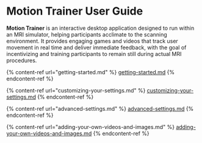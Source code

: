 # Motion Trainer User Guide

**Motion Trainer** is an interactive desktop application designed to run within an MRI simulator, helping  participants acclimate to the scanning environment. It provides engaging games and videos that track user movement in real time and deliver immediate feedback, with the goal of incentivizing and training participants to remain still during actual MRI procedures.

{% content-ref url="getting-started.md" %}
[getting-started.md](getting-started.md)
{% endcontent-ref %}

{% content-ref url="customizing-your-settings.md" %}
[customizing-your-settings.md](customizing-your-settings.md)
{% endcontent-ref %}

{% content-ref url="advanced-settings.md" %}
[advanced-settings.md](advanced-settings.md)
{% endcontent-ref %}

{% content-ref url="adding-your-own-videos-and-images.md" %}
[adding-your-own-videos-and-images.md](adding-your-own-videos-and-images.md)
{% endcontent-ref %}
